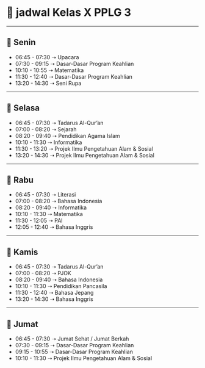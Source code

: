 # 📌 jadwal Kelas X PPLG 3

---

## 📅 Senin
- 06:45 - 07:30 ➝ Upacara
- 07:30 - 09:15 ➝ Dasar-Dasar Program Keahlian
- 10:10 - 10:55 ➝ Matematika
- 11:30 - 12:40 ➝ Dasar-Dasar Program Keahlian
- 13:20 - 14:30 ➝ Seni Rupa

---

## 📅 Selasa
- 06:45 - 07:30 ➝ Tadarus Al-Qur’an
- 07:00 - 08:20 ➝ Sejarah
- 08:20 - 09:40 ➝ Pendidikan Agama Islam
- 10:10 - 11:30 ➝ Informatika
- 11:30 - 13:20 ➝ Projek Ilmu Pengetahuan Alam & Sosial
- 13:20 - 14:30 ➝ Projek Ilmu Pengetahuan Alam & Sosial

---

## 📅 Rabu
- 06:45 - 07:30 ➝ Literasi
- 07:00 - 08:20 ➝ Bahasa Indonesia
- 08:20 - 09:40 ➝ Informatika
- 10:10 - 11:30 ➝ Matematika
- 11:30 - 12:05 ➝ PAI
- 12:05 - 12:40 ➝ Bahasa Inggris

---

## 📅 Kamis
- 06:45 - 07:30 ➝ Tadarus Al-Qur’an
- 07:00 - 08:20 ➝ PJOK
- 08:20 - 09:40 ➝ Bahasa Indonesia
- 10:10 - 11:30 ➝ Pendidikan Pancasila
- 11:30 - 12:40 ➝ Bahasa Jepang
- 13:20 - 14:30 ➝ Bahasa Inggris

---

## 📅 Jumat
- 06:45 - 07:30 ➝ Jumat Sehat / Jumat Berkah
- 07:30 - 09:15 ➝ Dasar-Dasar Program Keahlian
- 09:15 - 10:55 ➝ Dasar-Dasar Program Keahlian
- 10:10 - 11:30 ➝ Projek Ilmu Pengetahuan Alam & Sosial
